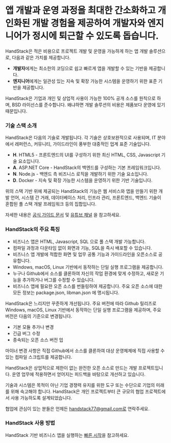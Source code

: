 # 앱 개발과 운영 과정을 최대한 간소화하고 개인화된 개발 경험을 제공하여 개발자와 엔지니어가 정시에 퇴근할 수 있도록 돕습니다.

HandStack은 적은 비용으로 프로젝트 개발 및 운영을 가능하게 하는 앱 개발 솔루션으로, 다음과 같은 가치를 제공합니다.

- **개발자**에게는 최소한의 코딩으로 쉽고 빠르게 앱을 개발할 수 있는 기반을 제공합니다.
- **엔지니어**에게는 일관성 있는 지속 및 확장 가능한 시스템을 운영하기 위한 표준 기반을 제공합니다.

HandStack은 기업과 개인 및 상업적 사용이 가능한 100% 공개 소스를 원칙으로 하며, BSD 라이선스를 준수합니다. 왜냐하면 개발 솔루션의 비용은 제품보다 운영에 있기 때문입니다.

### 기술 스택 소개

HandStack은 다음의 기술로 개발됩니다. 각 기술은 상호보완적으로 사용되며, IT 분야에서 레퍼런스, 커뮤니티, 가이드라인이 풍부한 대중적인 업계 표준 기술입니다.

- **H**. HTML5 - 프론트엔드의 UI를 구성하기 위한 최신 HTML, CSS, Javascript 기술 요소입니다.
- **A**. ASP.NET Core - HandStack의 백엔드를 구성하는 기본 프레임워크입니다.
- **N**. Node.js - 백엔드 측 비즈니스 로직을 개발하기 위한 기술 요소입니다.
- **D**. Docker - 지속 및 확장 가능한 시스템을 운영하기 위한 기반 기술입니다.

위의 스택 기반 위에 제공되는 HandStack의 기능은 웹 서비스와 앱을 만들기 위한 개발 언어, 시스템 간 거래, 데이터베이스 처리, 인프라 관리, 프론트엔드, 백엔드 기술이 혼합된 풀 스택 개발 프레임워크 등의 집합입니다.

자세한 내용은 [공식 가이드 문서](https://handstack.kr) 및 [유튜브 채널](https://www.youtube.com/channel/UCooI0bZNk48JFgWE6LcJCNQ) 을 참고하세요.

### HandStack의 주요 특징

- 비즈니스 앱은 HTML, Javascript, SQL 으로 풀 스택 개발 가능합니다.
- 컴파일 과정과 다운타임 없이 화면과 기능, SQL을 즉시 배포할 수 있습니다.
- 비즈니스 앱 개발에 적합한 화면 및 업무 공통 기능과 가이드라인을 오픈소스로 공유합니다.
- Windows, macOS, Linux 기반에서 동작하는 단일 실행 프로그램을 제공합니다.
- 누구나 Github에서 소스를 클론하여 자신의 작업 환경에 맞게 수정하고, 새로운 기능을 추가하거나 버그를 수정할 수 있습니다.
- 비즈니스 앱에 필요한 오픈 소스를 번들링하여 제공합니다. 주요 오픈 소스에 대한 모든 정보는 package.json, libman.json 에 명시됩니다.

HandStack은 느리지만 꾸준하게 개선됩니다. 주요 버전에 따라 Github 릴리즈로 Windows, macOS, Linux 기반에서 동작하는 단일 실행 프로그램을 제공하며, 주요 버전은 다음의 기준으로 변경됩니다.

- 기본 모듈 추가나 변경
- 긴급 버그 수정
- 종속되는 오픈 소스 버전 업

마이너 변경 사항은 직접 Github에서 소스를 클론하여 대상 운영체제에 직접 사용할 수 있는 컴파일 스크립트를 제공합니다.

HandStack은 상업적으로 제한이 없는 완전한 오픈 소스로 만드는 개발 프로젝트입니다. 운영 업무에 적용하면서 얻어지는 피드백을 바탕으로 개선하고 있습니다.

기술과 시스템은 목적이 아닌 기업 경쟁력 유지를 위한 도구 또는 수단으로 기업의 미래를 위해 숙고해야 합니다. HandStack은 개인 프로젝트부터 큰 규모의 협업 프로젝트에서 사용 가능하도록 설계되었습니다.

협업에 관심이 있는 분들은 언제든 handstack77@gmail.com로 연락주세요.

### HandStack 사용 방법

HandStack 기반 비즈니스 앱을 실행하는 [빠른 시작](https://handstack.kr/docs/startup/%EB%B9%A0%EB%A5%B8-%EC%8B%9C%EC%9E%91)을 참고하세요.
